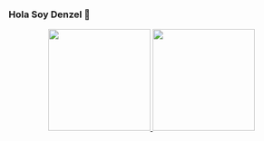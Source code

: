 ### Hola Soy Denzel 👋

<p align="center">
<a href="https://github.com/DenZel1502">
  <img height="180em" src="https://github-readme-stats-eight-theta.vercel.app/api?username=DenZel1502&show_icons=true&theme=algolia&include_all_commits=true&count_private=true"/>
  <img height="180em" src="https://github-readme-stats-eight-theta.vercel.app/api/top-langs/?username=DenZel1502&layout=compact&langs_count=8&theme=algolia"/>
</a>
</p>
